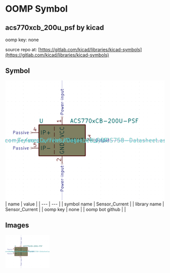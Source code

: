 # OOMP Symbol  
## acs770xcb_200u_psf  by kicad  
  
oomp key: none  
  
source repo at: [https://gitlab.com/kicad/libraries/kicad-symbols](https://gitlab.com/kicad/libraries/kicad-symbols)  
## Symbol  
  
[![working.png](working_600.png)](working.png)  
| name | value | 
| --- | --- | 
| symbol name | Sensor_Current | 
| library name | Sensor_Current | 
| oomp key | none | 
| oomp bot github |  | 
## Images  
  
[![working.png](working_140.png)](working.png)  

